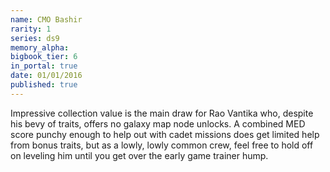 ```yaml
---
name: CMO Bashir
rarity: 1
series: ds9
memory_alpha:
bigbook_tier: 6
in_portal: true
date: 01/01/2016
published: true
---
```


Impressive collection value is the main draw for Rao Vantika who, despite his bevy of traits, offers no galaxy map node unlocks. A combined MED score punchy enough to help out with cadet missions does get limited help from bonus traits, but as a lowly, lowly common crew, feel free to hold off on leveling him until you get over the early game trainer hump.
